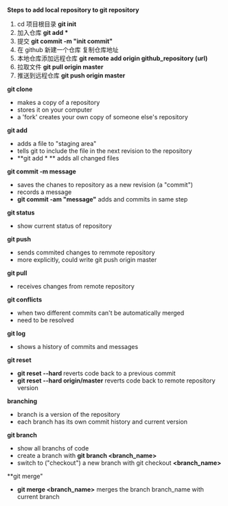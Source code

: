 **Steps to add local repository to git repository**
1. cd 项目根目录
   __git init__
2. 加入仓库
   __git add *__
3. 提交
   __git commit -m "init commit"__
4. 在 github 新建一个仓库  复制仓库地址
5. 本地仓库添加远程仓库
   __git remote add origin github_repository (url)__
6. 拉取文件
   __git pull origin master__
7. 推送到远程仓库
   __git push origin master__
   

**git clone <url>**
- makes a copy of a repository
- stores it on your computer
- a 'fork' creates your own copy of someone else's repository

**git add <filename>**
- adds a file to "staging area"
- tells git to include the file in the next revision to the repository
- **git add \* ** adds all changed files

**git commit -m message**
- saves the chanes to repository as a new revision (a "commit")
- records a message
- **git commit -am "message"** adds and commits in same step

**git status**
- show current status of repository

**git push**
- sends commited changes to remmote repository
- more explicitly, could write git push origin master

**git pull**
- receives changes from remote repository

**git conflicts**
- when two different commits can't be automatically merged
- need to be resolved

**git log**
- shows a history of commits and messages

**git reset**
- **git reset --hard <commit>** reverts code back to a previous commit
- **git reset --hard origin/master** reverts code back to remote repository version

**branching**
- branch is a version of the repository
- each branch has its own commit history and current version

**git branch**
- show all branchs of code
- create a branch with **git branch <branch_name>**
- switch to ("checkout") a new branch with git checkout **<branch_name>**

**git merge"
- **git merge <branch_name>** merges the branch branch_name with current branch
